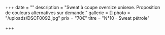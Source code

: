 +++
date = ""
description = "Sweat à coupe oversize unisexe. Proposition de couleurs alternatives sur demande."
gallerie = []
photo = "/uploads/DSCF0092.jpg"
prix = "70€"
titre = "N°10 - Sweat pétrole"

+++
